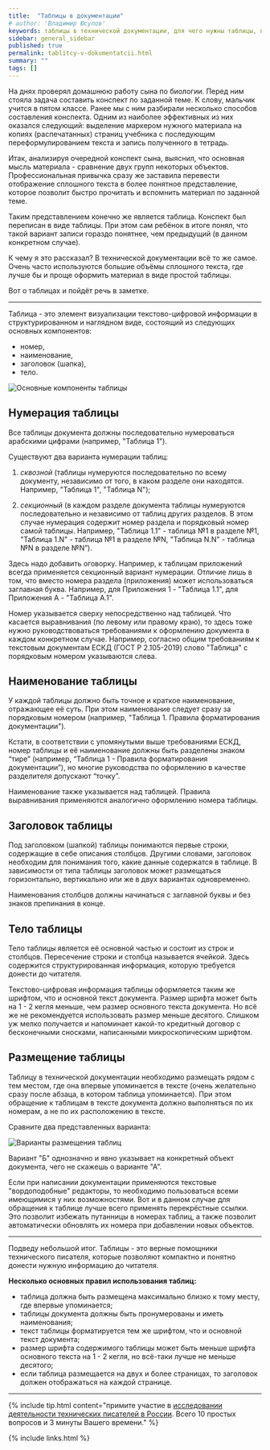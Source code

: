 ```yaml
---
title:  "Таблицы в документации"
# author: 'Владимир Юсупов'
keywords: таблицы в технической документации, для чего нужны таблицы, правила использования таблиц, основные компоненты таблицы, техписатель, технический писатель москва, заметки техписателя
sidebar: general_sidebar
published: true
permalink: tablitcy-v-dokumentatcii.html
summary: ""
tags: []
---
```


На днях проверял домашнюю работу сына по биологии. Перед ним стояла задача составить конспект по заданной теме. К слову, мальчик учится в пятом классе. Ранее мы с ним разбирали несколько способов составления конспекта. Одним из наиболее эффективных из них оказался следующий: выделение маркером нужного материала на копиях (распечатанных) страниц учебника с последующим переформулированием текста и запись полученного в тетрадь.

Итак, анализируя очередной конспект сына, выяснил, что основная мысль материала - сравнение двух групп некоторых объектов. Профессиональная привычка сразу же заставила перевести отображение сплошного текста в более понятное представление, которое позволит быстро прочитать и вспомнить материал по заданной теме.

Таким представлением конечно же является таблица. Конспект был переписан в виде таблицы. При этом сам ребёнок в итоге понял, что такой вариант записи гораздо понятнее, чем предыдущий (в данном конкретном случае).

К чему я это рассказал? В технической документации всё то же самое. Очень часто используются большие объёмы сплошного текста, где лучше бы и проще оформить материал в виде простой таблицы.

Вот о таблицах и пойдёт речь в заметке.

***

Таблица - это элемент визуализации текстово-цифровой информации в структурированном и наглядном виде, состоящий из следующих основных компонентов: 
- номер, 
- наименование, 
- заголовок (шапка), 
- тело. 

<p><img src="{{ "images/tablitcy_01.png" }}" alt="Основные компоненты таблицы"/></p>

## Нумерация таблицы

Все таблицы документа должны последовательно нумероваться арабскими цифрами (например, "Таблица 1"). 

Существуют два варианта нумерации таблиц: 

1. *сквозной* (таблицы нумеруются последовательно по всему документу, независимо от того, в каком разделе они находятся. Например, "Таблица 1", "Таблица N"); 

2. *секционный* (в каждом разделе документа таблицы нумеруются последовательно и независимо от таблиц других разделов. В этом случае нумерация содержит номер раздела и порядковый номер самой таблицы. Например, "Таблица 1.1" - таблица №1 в разделе №1, "Таблица 1.N" - таблица №1 в разделе №N, "Таблица N.N" - таблица №N в разделе №N”). 

Здесь надо добавить оговорку. Например, к таблицам приложений всегда применяется секционный вариант нумерации. Отличие лишь в том, что вместо номера раздела (приложения) может использоваться заглавная буква. Например, для Приложения 1 - "Таблица 1.1", для Приложения А - "Таблица А.1". 

Номер указывается сверху непосредственно над таблицей. Что касается выравнивания (по левому или правому краю), то здесь тоже нужно руководствоваться требованиями к оформлению документа в каждом конкретном случае. Например, согласно общим требованиям к текстовым документам ЕСКД (ГОСТ Р 2.105-2019) слово "Таблица" с порядковым номером указываются слева. 

## Наименование таблицы

У каждой таблицы должно быть точное и краткое наименование, отражающее её суть. При этом наименование следует сразу за порядковым номером (например, "Таблица 1. Правила форматирования документации"). 

Кстати, в соответствии с упомянутыми выше требованиями ЕСКД, номер таблицы и её наименование должны быть разделены знаком “тире” (например, “Таблица 1 - Правила форматирования документации”), но многие руководства по оформлению в качестве разделителя допускают “точку”. 

Наименование также указывается над таблицей. Правила выравнивания применяются аналогично оформлению номера таблицы.

## Заголовок таблицы 

Под заголовком (шапкой) таблицы понимаются первые строки, содержащие в себе описания столбцов. Другими словами, заголовок необходим для понимания того, какие данные содержатся в таблице. В зависимости от типа таблицы заголовок может размещаться горизонтально, вертикально или же в двух вариантах одновременно. 

Наименования столбцов должны начинаться с заглавной буквы и без знаков препинания в конце. 

## Тело таблицы 

Тело таблицы является её основной частью и состоит из строк и столбцов. Пересечение строки и столбца называется ячейкой. Здесь содержится структурированная информация, которую требуется донести до читателя. 

Текстово-цифровая информация таблицы оформляется таким же шрифтом, что и основной текст документа. Размер шрифта может быть на 1 - 2 кегля меньше, чем размер основного текста документа. Но всё же не рекомендуется использовать размер меньше десятого. Слишком уж мелко получается и напоминает какой-то кредитный договор с бесконечными сносками, написанными микроскопическим шрифтом.

## Размещение таблицы

Таблицу в технической документации необходимо размещать рядом с тем местом, где она впервые упоминается в тексте (очень желательно сразу после абзаца, в котором таблица упоминается). При этом обращение к таблицам в тексте документа должно выполняться по их номерам, а не по их расположению в тексте. 

Сравните два представленных варианта:

<p><img src="{{ "images/tablitcy_02.png" }}" alt="Варианты размещения таблиц"/></p>

Вариант "Б" однозначно и явно указывает на конкретный объект документа, чего не скажешь о варианте "А".

Если при написании документации применяются текстовые "вордоподобные" редакторы, то необходимо пользоваться всеми имеющимися у них возможностями. Вот и в данном случае для обращения к таблице лучше всего применять перекрёстные ссылки. Это позволит избежать путанницы в номерах таблиц, а также позволит автоматически обновлять их номера при добавлении новых объектов. 

***

Подведу небольшой итог.
Таблицы - это верные помощники технического писателя, которые позволяют компактно и понятно донести нужную информацию до читателя.

**Несколько основных правил использования таблиц:**

- таблица должна быть размещена максимально близко к тому месту, где впервые упоминается; 
- таблицы документа должны быть пронумерованы и иметь наименования; 
- текст таблицы форматируется тем же шрифтом, что и основной текст документа;
- размер шрифта содержимого таблицы может быть меньше шрифта основного текста на 1 - 2 кегля, но всё-таки лучше не меньше десятого;
- если таблица размещается на двух и более страницах, то заголовок должен отображаться на каждой странице.

***

{% include tip.html content="примите участие в [исследовании деятельности технических писателей в России](https://techwritex.ru/survey.html). Всего 10 простых вопросов и 3 минуты Вашего времени." %}

{% include links.html %}
